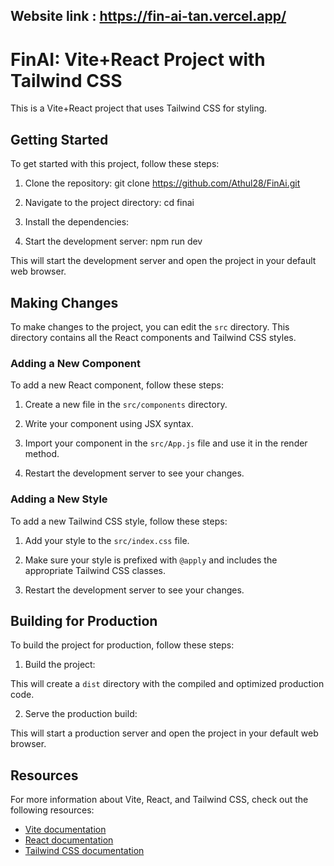 ## Website link : https://fin-ai-tan.vercel.app/

# FinAI: Vite+React Project with Tailwind CSS

This is a Vite+React project that uses Tailwind CSS for styling.

## Getting Started

To get started with this project, follow these steps:

1. Clone the repository: git clone https://github.com/Athul28/FinAi.git

2. Navigate to the project directory: cd finai

3. Install the dependencies:

4. Start the development server: npm run dev

This will start the development server and open the project in your default web browser.

## Making Changes

To make changes to the project, you can edit the `src` directory. This directory contains all the React components and Tailwind CSS styles.

### Adding a New Component

To add a new React component, follow these steps:

1. Create a new file in the `src/components` directory.

2. Write your component using JSX syntax.

3. Import your component in the `src/App.js` file and use it in the render method.

4. Restart the development server to see your changes.

### Adding a New Style

To add a new Tailwind CSS style, follow these steps:

1. Add your style to the `src/index.css` file.

2. Make sure your style is prefixed with `@apply` and includes the appropriate Tailwind CSS classes.

3. Restart the development server to see your changes.

## Building for Production

To build the project for production, follow these steps:

1. Build the project:

This will create a `dist` directory with the compiled and optimized production code.

2. Serve the production build:

This will start a production server and open the project in your default web browser.

## Resources

For more information about Vite, React, and Tailwind CSS, check out the following resources:

- [Vite documentation](https://vitejs.dev/guide/)
- [React documentation](https://reactjs.org/docs/getting-started.html)
- [Tailwind CSS documentation](https://tailwindcss.com/docs)
